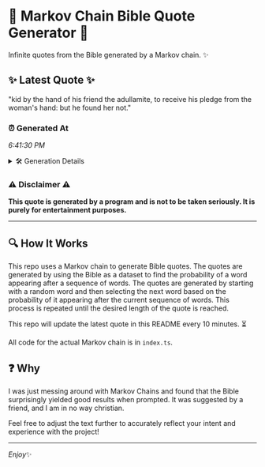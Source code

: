 # 📖 Markov Chain Bible Quote Generator 📖

Infinite quotes from the Bible generated by a Markov chain. ✨

## ✨ Latest Quote ✨
"kid by the hand of his friend the adullamite, to receive his pledge from the woman's hand: but he found her not."

### ⏰ Generated At
*6:41:30 PM*

<details>
    <summary>🛠️ Generation Details</summary>
    <p>
        <strong>🌱 Seed:</strong> kid<br>
        <strong>🔄 Iterations:</strong> 21<br>
        <strong>📜 Context History:</strong><br>[ kid ]: by<br>[ kid, by ]: the<br>[ kid, by, the ]: hand<br>[ kid, by, the, hand ]: of<br>[ kid, by, the, hand, of ]: his<br>[ kid, by, the, hand, of, his ]: friend<br>[ by, the, hand, of, his, friend ]: the<br>[ the, hand, of, his, friend, the ]: adullamite,<br>[ hand, of, his, friend, the, adullamite, ]: to<br>[ of, his, friend, the, adullamite,, to ]: receive<br>[ his, friend, the, adullamite,, to, receive ]: his<br>[ friend, the, adullamite,, to, receive, his ]: pledge<br>[ the, adullamite,, to, receive, his, pledge ]: from<br>[ adullamite,, to, receive, his, pledge, from ]: the<br>[ to, receive, his, pledge, from, the ]: woman's<br>[ receive, his, pledge, from, the, woman's ]: hand:<br>[ his, pledge, from, the, woman's, hand: ]: but<br>[ pledge, from, the, woman's, hand:, but ]: he<br>[ from, the, woman's, hand:, but, he ]: found<br>[ the, woman's, hand:, but, he, found ]: her<br>[ woman's, hand:, but, he, found, her ]: not.<br>
    </p>
</details>

### ⚠️ Disclaimer ⚠️
**This quote is generated by a program and is not to be taken seriously. It is purely for entertainment purposes.**

---

## 🔍 How It Works

This repo uses a Markov chain to generate Bible quotes. The quotes are generated by using the Bible as a dataset to find the probability of a word appearing after a sequence of words. The quotes are generated by starting with a random word and then selecting the next word based on the probability of it appearing after the current sequence of words. This process is repeated until the desired length of the quote is reached.

This repo will update the latest quote in this README every 10 minutes. ⏳

All code for the actual Markov chain is in `index.ts`.

## ❓ Why

I was just messing around with Markov Chains and found that the Bible surprisingly yielded good results when prompted. 
It was suggested by a friend, and I am in no way christian.

Feel free to adjust the text further to accurately reflect your intent and experience with the project!

---

*Enjoy*✨
